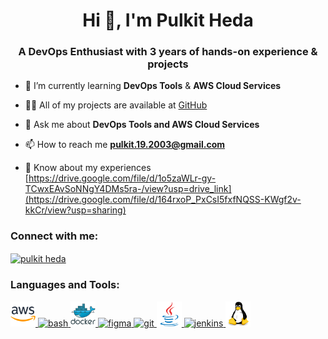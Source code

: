 <h1 align="center">Hi 👋, I'm Pulkit Heda</h1>
<h3 align="center">A DevOps Enthusiast with 3 years of hands-on experience & projects</h3>

- 🌱 I’m currently learning **DevOps Tools** & **AWS Cloud Services**

- 👨‍💻 All of my projects are available at [GitHub](https://github.com/Pulkit1903)

- 💬 Ask me about **DevOps Tools and AWS Cloud Services**

- 📫 How to reach me **pulkit.19.2003@gmail.com**

- 📄 Know about my experiences [https://drive.google.com/file/d/1o5zaWLr-gy-TCwxEAvSoNNgY4DMs5ra-/view?usp=drive_link](https://drive.google.com/file/d/164rxoP_PxCsI5fxfNQSS-KWgf2v-kkCr/view?usp=sharing)

<h3 align="left">Connect with me:</h3>
<p align="left">
<a href="https://www.linkedin.com/in/pulkit-heda-19032003ph/" target="blank"><img align="center" src="https://raw.githubusercontent.com/rahuldkjain/github-profile-readme-generator/master/src/images/icons/Social/linked-in-alt.svg" alt="pulkit heda" height="30" width="40" /></a>
</p>

<h3 align="left">Languages and Tools:</h3>
<p align="left"> <a href="https://aws.amazon.com" target="_blank" rel="noreferrer"> <img src="https://raw.githubusercontent.com/devicons/devicon/master/icons/amazonwebservices/amazonwebservices-original-wordmark.svg" alt="aws" width="40" height="40"/> </a> <a href="https://www.gnu.org/software/bash/" target="_blank" rel="noreferrer"> <img src="https://www.vectorlogo.zone/logos/gnu_bash/gnu_bash-icon.svg" alt="bash" width="40" height="40"/> </a> <a href="https://www.docker.com/" target="_blank" rel="noreferrer"> <img src="https://raw.githubusercontent.com/devicons/devicon/master/icons/docker/docker-original-wordmark.svg" alt="docker" width="40" height="40"/> </a> <a href="https://www.figma.com/" target="_blank" rel="noreferrer"> <img src="https://www.vectorlogo.zone/logos/figma/figma-icon.svg" alt="figma" width="40" height="40"/> </a> <a href="https://git-scm.com/" target="_blank" rel="noreferrer"> <img src="https://www.vectorlogo.zone/logos/git-scm/git-scm-icon.svg" alt="git" width="40" height="40"/> </a> </a> <a href="https://www.java.com" target="_blank" rel="noreferrer"> <img src="https://raw.githubusercontent.com/devicons/devicon/master/icons/java/java-original.svg" alt="java" width="40" height="40"/> </a> <a href="https://www.jenkins.io" target="_blank" rel="noreferrer"> <img src="https://www.vectorlogo.zone/logos/jenkins/jenkins-icon.svg" alt="jenkins" width="40" height="40"/> </a> <a href="https://www.linux.org/" target="_blank" rel="noreferrer"> <img src="https://raw.githubusercontent.com/devicons/devicon/master/icons/linux/linux-original.svg" alt="linux" width="40" height="40"/> </a></p>

